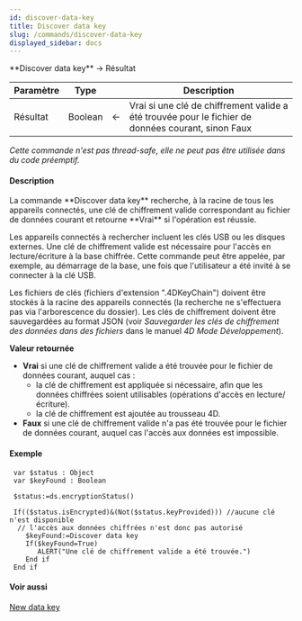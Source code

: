 ```yaml
---
id: discover-data-key
title: Discover data key
slug: /commands/discover-data-key
displayed_sidebar: docs
---
```


<!--REF #_command_.Discover data key.Syntax-->**Discover data key**  -> Résultat<!-- END REF-->
<!--REF #_command_.Discover data key.Params-->
| Paramètre | Type |  | Description |
| --- | --- | --- | --- |
| Résultat | Boolean | &#8592; | Vrai si une clé de chiffrement valide a été trouvée pour le fichier de données courant, sinon Faux |

<!-- END REF-->

*Cette commande n'est pas thread-safe, elle ne peut pas être utilisée dans du code préemptif.*


#### Description 

<!--REF #_command_.Discover data key.Summary-->La commande **Discover data key** recherche, à la racine de tous les appareils connectés, une clé de chiffrement valide correspondant au fichier de données courant et retourne **Vrai** si l'opération est réussie.<!-- END REF--> 

Les appareils connectés à rechercher incluent les clés USB ou les disques externes. Une clé de chiffrement valide est nécessaire pour l'accès en lecture/écriture à la base chiffrée. Cette commande peut être appelée, par exemple, au démarrage de la base, une fois que l'utilisateur a été invité à se connecter à la clé USB.

Les fichiers de clés (fichiers d'extension ".4DKeyChain") doivent être stockés à la racine des appareils connectés (la recherche ne s'effectuera pas via l'arborescence du dossier). Les clés de chiffrement doivent être sauvegardées au format JSON (voir *Sauvegarder les clés de chiffrement des données dans des fichiers* dans le manuel *4D Mode Développement*).

**Valeur retournée**

* **Vrai** si une clé de chiffrement valide a été trouvée pour le fichier de données courant, auquel cas :  
   * la clé de chiffrement est appliquée si nécessaire, afin que les données chiffrées soient utilisables (opérations d'accès en lecture/écriture).  
   * la clé de chiffrement est ajoutée au trousseau 4D.
* **Faux** si une clé de chiffrement valide n'a pas été trouvée pour le fichier de données courant, auquel cas l'accès aux données est impossible.

#### Exemple 

```4d
 var $status : Object
 var $keyFound : Boolean
 
 $status:=ds.encryptionStatus()
 
 If(($status.isEncrypted)&(Not($status.keyProvided))) //aucune clé n'est disponible
  // l'accès aux données chiffrées n'est donc pas autorisé
    $keyFound:=Discover data key
    If($keyFound=True)
       ALERT("Une clé de chiffrement valide a été trouvée.")
    End if
 End if
```

#### Voir aussi 

  
[New data key](new-data-key.md)  
